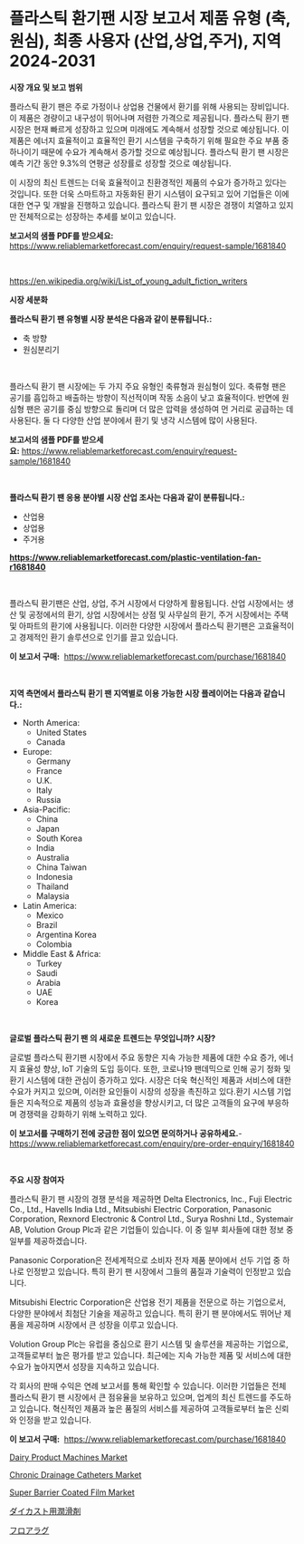 <p><h1>플라스틱 환기팬 시장 보고서 제품 유형 (축,원심), 최종 사용자 (산업,상업,주거), 지역 2024-2031</h1></p><p><strong>시장 개요 및 보고 범위</strong></p>
<p><p>플라스틱 환기 팬은 주로 가정이나 상업용 건물에서 환기를 위해 사용되는 장비입니다. 이 제품은 경량이고 내구성이 뛰어나며 저렴한 가격으로 제공됩니다. 플라스틱 환기 팬 시장은 현재 빠르게 성장하고 있으며 미래에도 계속해서 성장할 것으로 예상됩니다. 이 제품은 에너지 효율적이고 효율적인 환기 시스템을 구축하기 위해 필요한 주요 부품 중 하나이기 때문에 수요가 계속해서 증가할 것으로 예상됩니다. 플라스틱 환기 팬 시장은 예측 기간 동안 9.3%의 연평균 성장률로 성장할 것으로 예상됩니다. </p><p>이 시장의 최신 트렌드는 더욱 효율적이고 친환경적인 제품의 수요가 증가하고 있다는 것입니다. 또한 더욱 스마트하고 자동화된 환기 시스템이 요구되고 있어 기업들은 이에 대한 연구 및 개발을 진행하고 있습니다. 플라스틱 환기 팬 시장은 경쟁이 치열하고 있지만 전체적으로는 성장하는 추세를 보이고 있습니다.</p></p>
<p><strong>보고서의 샘플 PDF를 받으세요:</strong> <a href="https://www.reliablemarketforecast.com/enquiry/request-sample/1681840">https://www.reliablemarketforecast.com/enquiry/request-sample/1681840</a></p>
<p>&nbsp;</p>
<p><a href="https://en.wikipedia.org/wiki/List_of_young_adult_fiction_writers">https://en.wikipedia.org/wiki/List_of_young_adult_fiction_writers</a></p>
<p><strong>시장 세분화</strong></p>
<p><strong>플라스틱 환기 팬 유형별 시장 분석은 다음과 같이 분류됩니다.:</strong></p>
<p><ul><li>축 방향</li><li>원심분리기</li></ul></p>
<p>&nbsp;</p>
<p><p>플라스틱 환기 팬 시장에는 두 가지 주요 유형인 축류형과 원심형이 있다. 축류형 팬은 공기를 흡입하고 배출하는 방향이 직선적이며 작동 소음이 낮고 효율적이다. 반면에 원심형 팬은 공기를 중심 방향으로 돌리며 더 많은 압력을 생성하여 먼 거리로 공급하는 데 사용된다. 둘 다 다양한 산업 분야에서 환기 및 냉각 시스템에 많이 사용된다.</p></p>
<p><strong>보고서의 샘플 PDF를 받으세요:</strong>&nbsp;<a href="https://www.reliablemarketforecast.com/enquiry/request-sample/1681840">https://www.reliablemarketforecast.com/enquiry/request-sample/1681840</a></p>
<p>&nbsp;</p>
<p><strong> 플라스틱 환기 팬 응용 분야별 시장 산업 조사는 다음과 같이 분류됩니다.:</strong></p>
<p><ul><li>산업용</li><li>상업용</li><li>주거용</li></ul></p>
<p><strong><a href="https://www.reliablemarketforecast.com/plastic-ventilation-fan-r1681840">https://www.reliablemarketforecast.com/plastic-ventilation-fan-r1681840</a></strong></p>
<p>&nbsp;</p>
<p><p>플라스틱 환기팬은 산업, 상업, 주거 시장에서 다양하게 활용됩니다. 산업 시장에서는 생산 및 공정에서의 환기, 상업 시장에서는 상점 및 사무실의 환기, 주거 시장에서는 주택 및 아파트의 환기에 사용됩니다. 이러한 다양한 시장에서 플라스틱 환기팬은 고효율적이고 경제적인 환기 솔루션으로 인기를 끌고 있습니다.</p></p>
<p><strong>이 보고서 구매:</strong>&nbsp; <a href="https://www.reliablemarketforecast.com/purchase/1681840">https://www.reliablemarketforecast.com/purchase/1681840</a></p>
<p>&nbsp;</p>
<p><strong>지역 측면에서 플라스틱 환기 팬 지역별로 이용 가능한 시장 플레이어는 다음과 같습니다.:</strong></p>
<p><ul>
    <li>
        North America:
        <ul>
            <li>United States</li>
            <li>Canada</li>
        </ul>
    </li>
    <li>
        Europe:
        <ul>
            <li>Germany</li>
            <li>France</li>
            <li>U.K.</li>
            <li>Italy</li>
            <li>Russia</li>
        </ul>
    </li>
    <li>
        Asia-Pacific:
        <ul>
            <li>China</li>
            <li>Japan</li>
            <li>South Korea</li>
            <li>India</li>
            <li>Australia</li>
            <li>China Taiwan</li>
            <li>Indonesia</li>
            <li>Thailand</li>
            <li>Malaysia</li>
        </ul>
    </li>
    <li>
        Latin America:
        <ul>
            <li>Mexico</li>
            <li>Brazil</li>
            <li>Argentina Korea</li>
            <li>Colombia</li>
        </ul>
    </li>
    <li>
        Middle East & Africa:
        <ul>
            <li>Turkey</li>
            <li>Saudi</li>
            <li>Arabia</li>
            <li>UAE</li>
            <li>Korea</li>
        </ul>
    </li>
    </ul></p>
<p>&nbsp;</p>
<p><strong>글로벌 플라스틱 환기 팬 의 새로운 트렌드는 무엇입니까? 시장?</strong></p>
<p><p>글로벌 플라스틱 환기팬 시장에서 주요 동향은 지속 가능한 제품에 대한 수요 증가, 에너지 효율성 향상, IoT 기술의 도입 등이다. 또한, 코로나19 팬데믹으로 인해 공기 정화 및 환기 시스템에 대한 관심이 증가하고 있다. 시장은 더욱 혁신적인 제품과 서비스에 대한 수요가 커지고 있으며, 이러한 요인들이 시장의 성장을 촉진하고 있다.환기 시스템 기업들은 지속적으로 제품의 성능과 효율성을 향상시키고, 더 많은 고객들의 요구에 부응하며 경쟁력을 강화하기 위해 노력하고 있다.</p></p>
<p><strong>이 보고서를 구매하기 전에 궁금한 점이 있으면 문의하거나 공유하세요.</strong>- <a href="https://www.reliablemarketforecast.com/enquiry/pre-order-enquiry/1681840">https://www.reliablemarketforecast.com/enquiry/pre-order-enquiry/1681840</a></p>
<p>&nbsp;</p>
<p><strong>주요 시장 참여자</strong></p>
<p><p>플라스틱 환기 팬 시장의 경쟁 분석을 제공하면 Delta Electronics, Inc., Fuji Electric Co., Ltd., Havells India Ltd., Mitsubishi Electric Corporation, Panasonic Corporation, Rexnord Electronic & Control Ltd., Surya Roshni Ltd., Systemair AB, Volution Group Plc과 같은 기업들이 있습니다. 이 중 일부 회사들에 대한 정보 중 일부를 제공하겠습니다.</p><p>Panasonic Corporation은 전세계적으로 소비자 전자 제품 분야에서 선두 기업 중 하나로 인정받고 있습니다. 특히 환기 팬 시장에서 그들의 품질과 기술력이 인정받고 있습니다.</p><p>Mitsubishi Electric Corporation은 산업용 전기 제품을 전문으로 하는 기업으로서, 다양한 분야에서 최첨단 기술을 제공하고 있습니다. 특히 환기 팬 분야에서도 뛰어난 제품을 제공하며 시장에서 큰 성장을 이루고 있습니다.</p><p>Volution Group Plc는 유럽을 중심으로 환기 시스템 및 솔루션을 제공하는 기업으로, 고객들로부터 높은 평가를 받고 있습니다. 최근에는 지속 가능한 제품 및 서비스에 대한 수요가 높아지면서 성장을 지속하고 있습니다.</p><p>각 회사의 판매 수익은 연례 보고서를 통해 확인할 수 있습니다. 이러한 기업들은 전체 플라스틱 환기 팬 시장에서 큰 점유율을 보유하고 있으며, 업계의 최신 트렌드를 주도하고 있습니다. 혁신적인 제품과 높은 품질의 서비스를 제공하여 고객들로부터 높은 신뢰와 인정을 받고 있습니다.</p></p>
<p><strong>이 보고서 구매:</strong>&nbsp;&nbsp;<a href="https://www.reliablemarketforecast.com/purchase/1681840">https://www.reliablemarketforecast.com/purchase/1681840</a></p>
<p><p><a href="https://github.com/allanwarjri/Market-Research-Report-List-1/blob/main/dairy-product-machines-market.md">Dairy Product Machines Market</a></p><p><a href="https://issuu.com/reportprime-2/docs/chronic-drainage-catheters-market-size-2030.pptx">Chronic Drainage Catheters Market</a></p><p><a href="https://github.com/ralphyjames/Market-Research-Report-List-1/blob/main/super-barrier-coated-film-market.md">Super Barrier Coated Film Market</a></p><p><a href="https://github.com/RandallRunte2023/Market-Research-Report-List-2/blob/main/2611900922.md">ダイカスト用潤滑剤</a></p><p><a href="https://github.com/DanykaKilback/Market-Research-Report-List-2/blob/main/9858583923.md">フロアラグ</a></p></p>
